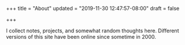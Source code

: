 +++
title = "About"
updated = "2019-11-30 12:47:57-08:00"
draft = false

+++

I collect notes, projects, and somewhat random thoughts here.
Different versions of this site have been online since sometime in 2000.